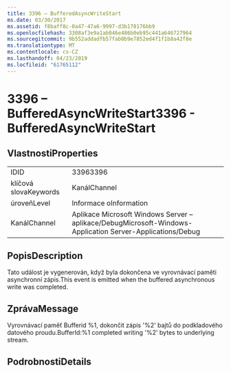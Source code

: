 ```yaml
---
title: 3396 – BufferedAsyncWriteStart
ms.date: 03/30/2017
ms.assetid: f8baff8c-0a47-47a6-9997-d3b178176bb9
ms.openlocfilehash: 3308af3e9a1ab046e486b0eb95c441a646727964
ms.sourcegitcommit: 9b552addadfb57fab0b9e7852ed4f1f1b8a42f8e
ms.translationtype: MT
ms.contentlocale: cs-CZ
ms.lasthandoff: 04/23/2019
ms.locfileid: "61765112"
---
```

# <a name="3396---bufferedasyncwritestart"></a><span data-ttu-id="2a438-102">3396 – BufferedAsyncWriteStart</span><span class="sxs-lookup"><span data-stu-id="2a438-102">3396 - BufferedAsyncWriteStart</span></span>
## <a name="properties"></a><span data-ttu-id="2a438-103">Vlastnosti</span><span class="sxs-lookup"><span data-stu-id="2a438-103">Properties</span></span>  
  
|||  
|-|-|  
|<span data-ttu-id="2a438-104">ID</span><span class="sxs-lookup"><span data-stu-id="2a438-104">ID</span></span>|<span data-ttu-id="2a438-105">3396</span><span class="sxs-lookup"><span data-stu-id="2a438-105">3396</span></span>|  
|<span data-ttu-id="2a438-106">klíčová slova</span><span class="sxs-lookup"><span data-stu-id="2a438-106">Keywords</span></span>|<span data-ttu-id="2a438-107">Kanál</span><span class="sxs-lookup"><span data-stu-id="2a438-107">Channel</span></span>|  
|<span data-ttu-id="2a438-108">úroveň</span><span class="sxs-lookup"><span data-stu-id="2a438-108">Level</span></span>|<span data-ttu-id="2a438-109">Informace o</span><span class="sxs-lookup"><span data-stu-id="2a438-109">Information</span></span>|  
|<span data-ttu-id="2a438-110">Kanál</span><span class="sxs-lookup"><span data-stu-id="2a438-110">Channel</span></span>|<span data-ttu-id="2a438-111">Aplikace Microsoft Windows Server – aplikace/Debug</span><span class="sxs-lookup"><span data-stu-id="2a438-111">Microsoft-Windows-Application Server-Applications/Debug</span></span>|  
  
## <a name="description"></a><span data-ttu-id="2a438-112">Popis</span><span class="sxs-lookup"><span data-stu-id="2a438-112">Description</span></span>  
 <span data-ttu-id="2a438-113">Tato událost je vygenerován, když byla dokončena ve vyrovnávací paměti asynchronní zápis.</span><span class="sxs-lookup"><span data-stu-id="2a438-113">This event is emitted when the buffered asynchronous write was completed.</span></span>  
  
## <a name="message"></a><span data-ttu-id="2a438-114">Zpráva</span><span class="sxs-lookup"><span data-stu-id="2a438-114">Message</span></span>  
 <span data-ttu-id="2a438-115">Vyrovnávací paměť Bufferid %1, dokončit zápis '%2' bajtů do podkladového datového proudu.</span><span class="sxs-lookup"><span data-stu-id="2a438-115">BufferId:%1 completed writing '%2' bytes to underlying stream.</span></span>  
  
## <a name="details"></a><span data-ttu-id="2a438-116">Podrobnosti</span><span class="sxs-lookup"><span data-stu-id="2a438-116">Details</span></span>
